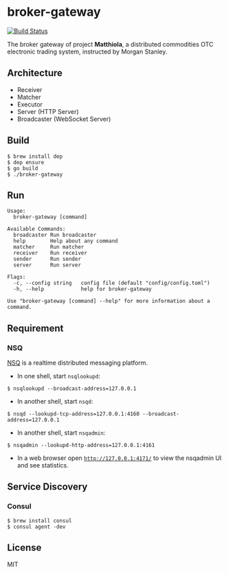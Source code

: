 # broker-gateway

[![Build Status](https://travis-ci.com/rudeigerc/broker-gateway.svg?token=m9esAaP4YUBsZ2yN5xJq&branch=master)](https://travis-ci.com/rudeigerc/broker-gateway)

The broker gateway of project **Matthiola**, a distributed commodities OTC electronic trading system, instructed by Morgan Stanley. 

## Architecture

- Receiver
- Matcher
- Executor
- Server (HTTP Server)
- Broadcaster (WebSocket Server)

## Build

```shell
$ brew install dep
$ dep ensure
$ go build
$ ./broker-gateway
```

## Run

```shell
Usage:
  broker-gateway [command]

Available Commands:
  broadcaster Run broadcaster
  help        Help about any command
  matcher     Run matcher
  receiver    Run receiver
  sender      Run sender
  server      Run server

Flags:
  -c, --config string   config file (default "config/config.toml")
  -h, --help            help for broker-gateway

Use "broker-gateway [command] --help" for more information about a command.
```

## Requirement

### NSQ

[NSQ](https://nsq.io/) is a realtime distributed messaging platform.

- In one shell, start `nsqlookupd`:

```shell
$ nsqlookupd --broadcast-address=127.0.0.1
```

- In another shell, start `nsqd`:

```shell
$ nsqd --lookupd-tcp-address=127.0.0.1:4160 --broadcast-address=127.0.0.1
```

- In another shell, start `nsqadmin`:

```shell
$ nsqadmin --lookupd-http-address=127.0.0.1:4161
```

- In a web browser open [`http://127.0.0.1:4171/`](http://127.0.0.1:4171/) to view the nsqadmin UI and see statistics.

## Service Discovery

### Consul

```shell
$ brew install consul
$ consul agent -dev
```

## License

MIT